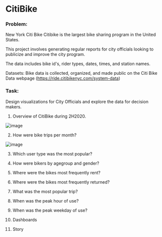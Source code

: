 # CitiBike
### Problem:

New York Citi Bike Citibike is the largest bike sharing program in the United States. 

This project involves generating regular reports for city officials looking to publicize and improve the city program. 

The data includes bike id's, rider types, dates, times, and station names.

Datasets: Bike data is collected, organized, and made public on the Citi Bike Data webpage (https://ride.citibikenyc.com/system-data)

### Task:
Design visualizations for City Officials and explore the data for decision makers.

1. Overview of CitiBike during 2H2020.

![image](https://user-images.githubusercontent.com/100891182/181768655-1d4b6c58-8eba-45cc-a1ea-efe82839ee72.png)



2. How were bike trips per month? 

![image](https://user-images.githubusercontent.com/100891182/181767018-cea5c24b-c6c6-47ea-8ecb-10738c68e750.png)

3. Which user type was the most popular?   

4. How were bikers by agegroup and gender?

5. Where were the bikes most frequently rent?

6. Where were the bikes most frequently returned?

7. What was the most popular trip?

8. When was the peak hour of use?

9. When was the peak weekday of use?

10. Dashboards

11. Story



